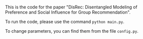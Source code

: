 This is the code for the paper "DisRec: Disentangled Modeling of Preference and Social Influence for Group Recommendation".

To run the code, please use the command ```python main.py```.

To change parameters, you can find them from the file ```config.py```.
